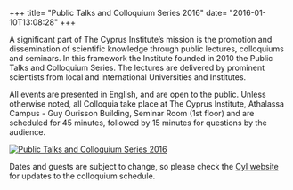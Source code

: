 +++
title=  "Public Talks and Colloquium Series 2016"
date=   "2016-01-10T13:08:28"
+++

A significant part of The Cyprus Institute’s mission is the promotion and dissemination of scientific knowledge through public lectures, colloquiums and seminars. In this framework the Institute founded in 2010 the Public Talks and Colloquium Series. The lectures are delivered by prominent scientists from local and international Universities and Institutes.

All events are presented in English, and are open to the public. Unless otherwise noted, all Colloquia take place at The Cyprus Institute, Athalassa Campus - Guy Ourisson Building, Seminar Room (1st floor) and are scheduled for 45 minutes, followed by 15 minutes for questions by the audience.

[![Public Talks and Colloquium Series 2016](/img/banners/CyI_Public_Talks_Colloquium_Series_2016-tmb.png "Talks")](/img/CyI_Public_Talks_Colloquium_Series_2016.pdf) 

Dates and guests are subject to change, so please check the [CyI website](http://www.cyi.ac.cy) for updates to the colloquium schedule.


